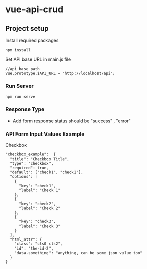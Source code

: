# vue-api-crud

## Project setup
Install required packages
```
npm install
```
Set API base URL in main.js file
```
//api base path
Vue.prototype.$API_URL = "http://localhost/api";
```

### Run Server
```
npm run serve
```


### Response Type
* Add form response status should be "success" , "error"


### API Form Input Values Example
Checkbox 
```
"checkbox_example":  {
  "title": "Checkbox Title",
  "type": "checkbox",
  "required": true,
  "default": ["check1", "check2"],
  "options": [
    {
      "key": "check1",
      "label": "Check 1"
    },
    {
      "key": "check2",
      "label": "Check 2"
    },
    {
      "key": "check3",
      "label": "Check 3"
    }
  ],
  "html_attr": {
    "class": "cls0 cls2",
    "id": "the-id-2",
    "data-something": "anything, can be some json value too"
  }
}
```